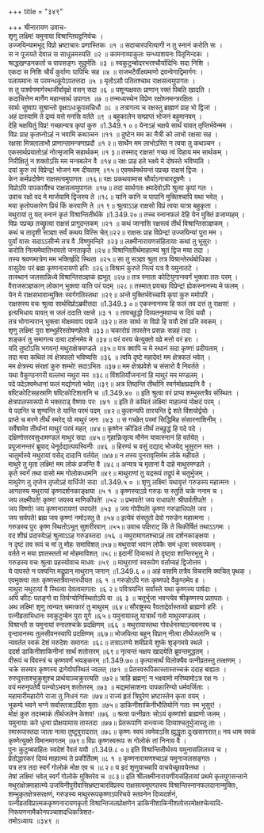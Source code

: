 +++
title = "३४९"

+++
श्रीनारायण उवाच-  
शृणु लक्ष्मि! यमुनाया विश्रान्तिघट्टनिर्वचः ।  
उज्जयिन्यामभूद् विप्रो भ्रष्टाचारः प्रणास्तिकः ॥१ ॥
सदाचारपरित्यागी न तु स्नानं करोति सः ।  
स न पूजयते देवान्न स साधून्नमस्यति ॥२ ॥
कामनाव्याकुलः सन्ध्याशयनः पितृनिन्दकः ।  
श्राद्धखण्डनकर्ता च पापसङ्गः सुदुर्मतिः ॥३ ॥
स्वकुटुम्बोदरभरश्चौर्यादिभिः सदा निशि ।  
एकदा स निशि चौर्यं कुर्वाणः पापिभिः सह ॥४ ॥
राजभटैर्वीक्ष्यमाणो द्रवन्वेगाद्विमार्गगः ।  
पलायमानः स परमन्धकूपेऽपतत्तदा ॥५ ॥
मृतोऽसौ पतितश्चाथ राक्षसत्वमुपागतः ।  
स तु पार्श्वगमार्गस्थजीर्वावृक्षे वसन् सदा ॥६ ॥
पशून्पक्षवतः प्राणान् रक्तं पिबति खादति ।  
कदाचित्तेन मार्गेण महान्सार्थ उपागतः ॥७ ॥
तन्मध्यस्थेन विप्रेण रक्षोघ्नमन्त्ररक्षितः ।  
सार्थः सुष्वाप सुश्रान्तो वृक्षाऽधःकूपसन्निधौ ॥८ ॥
तत्रागत्य च रक्षस्तु ब्राह्मणं प्राह भो द्विज! ।  
अहं दास्यामि ते द्रव्यं यत्ते मनसि वर्तते ॥९ ॥
बहुकालेन सम्प्राप्तं भोजनं बहुमानवम् ।  
देहि भक्षयितुं विप्र! गच्छान्यत्र कृपां कुरु ॥1.349.१ ०॥
येनाऽहं भक्षये सार्थं यावत् तृप्तिर्भवेन्मम ।  
विप्रः प्राह कृतघ्नोऽहं न भवामि कथञ्चन ॥११ ॥
दुष्टेन मम का मैत्री को लाभो रक्षसा सह ।  
रक्षसा मित्रतालाभौ प्राणान्तामन्त्रणाप्रदौ ॥१ २॥
सार्थेन मम लाभोऽस्ति न त्वया तु कथञ्चन ।  
एकसार्थप्रयातोऽहं नोत्सृजामि सहार्थकम् ॥१ ३॥
तस्माद् राक्षस! गच्छ त्वं विहाय मम सार्थकम् ।  
निरीक्षितुं न शक्तोऽसि मम मन्त्रबलेन वै ॥१४॥
रक्षः प्राह हते भक्ष्ये मे दोषस्ते भविष्यति ।  
दयां कुरु त्वं विप्रेन्द्र! भोजनं मम दीयताम् ॥१५॥
एवमर्थमर्थयन्तं पप्रच्छ राक्षसं द्विजः ।  
केन कर्मप्रदोषेण राक्षसत्वमुपागतः ॥१६॥
रक्षः प्रकथयामास चौर्याऽनाचारदूषणैः ।  
विप्रोऽपि पापकार्यैश्च राक्षसत्वमुपागतः ॥१७॥
तदा सार्थगतः क्ष्मादेवोऽपि श्रुत्वा कृपां गतः ।  
उवाच रक्षो वद मे मार्जयामि द्विजस्य ते ॥१८॥
यानि कानि च पापानि मुक्तिश्चापि यथा भवेत् ।  
मया कृतोपकारेण प्रियं किं करवाणि ते ॥१ ९॥
श्रुत्वाऽऽह राक्षसो विप्रं त्वया यात्रा बहुकृता ।  
मथुरायां तु यत् स्नानं कृतं विश्रान्तितीर्थके ॥1.349.२०॥
तच्च स्नानफलं देहि येन मुक्तिं व्रजाम्यहम् ।  
विप्रः पप्रच्छ तच्छ्रुत्वा राक्षसं प्रागुदन्तकम् ॥२१ ॥
कथं जानासि रक्षस्त्वं तीर्थं विश्रान्तिसञ्ज्ञकम् ।  
कथं च तादृशी सञ्ज्ञा सर्वं कथय वित्सि चेत्॥२२॥
राक्षसः प्राह विप्रेन्द्र! उज्जयिन्यां पुरा मम ।  
पुर्यां वासः सदाऽऽसीन्मे तत्र वै .विष्णुमन्दिरे ॥२३॥
लक्ष्मीनारायणसंहितायाः कथां तु भूसुरः ।  
करोति नित्यमेवातिभावतो जनताकृते ॥२४॥
विश्रान्तितीर्थमाहात्म्यं श्रुतं द्विज मया तदा ।  
तस्य श्रवणमात्रेण मम भक्तिर्हृदि स्थिता ॥२५॥
सा तु सञ्ज्ञा श्रुता तत्र विश्रान्तेरर्थबोधिका ।  
वासुदेवः परं ब्रह्म कृष्णनारायणो हरिः ॥२६॥
विश्रामं कुरुते नित्यं यत्र वै यमुनातटे ।  
तत्स्थानं जलसान्निध्ये विश्रान्तिसञ्ज्ञकं ह्यभूत् ॥२७॥
तत्र स्नाता कोटियुगान्स्वर्गं भुक्त्वा ततः परम् ।  
वैराजसञ्ज्ञकान् लोकान् भुक्त्वा याति परं पदम् ॥२८॥
तस्मात् प्रयच्छ विप्रेन्द्र! ह्येकस्नानस्य मे फलम् ।  
येन मे राक्षसभावान्मुक्तिः स्वर्गगतिस्तथा ॥२९॥
अन्ते मुक्तिर्भवेच्चापि कृपां कुरु ममोपरि ।  
राक्षसस्य वचः श्रुत्वा सार्थविप्रोऽब्रवीत्तदा ॥1.349.३ ०॥
एकस्नानस्य हि फलं तव दत्तं तु राक्षस! ।  
इत्यभिधाय यावत् स जलं ददाति रक्षसे ॥३ १ ॥
तावच्छुद्धो दिव्यतनुमवाप्य स दिवं ययौ ।  
तत्र भोगान्परान् भुक्त्वा मोक्षमवाप पद्मजे ॥३२॥
ततः सार्थः स विप्रो हि ययौ देशं प्रति स्वकम् ।  
शृणु लक्ष्मि! पुरा शम्भुर्हरेस्तोषणहेतवे ॥३३॥
चकारोग्रं तपस्तेन प्रसन्नः सन्नहं तदा ।  
शङ्करं तु समागत्य दत्वा दर्शनमेव मे ॥३४॥
वरं वरय चेत्युक्तो वव्रे मत्तो वरं हरः ।  
यदि तुष्टोऽसि भगवन्! मथुराक्षेत्रमण्डले ॥३५॥
यत्र क्वापि च मे स्थानं सदा कृष्ण! प्रदीयताम् ।  
तदा मया कथितं त्वं क्षेत्रपालो भविष्यसि ॥३६ ॥
त्वयि दृष्टे महादेव! मम क्षेत्रफलं भवेत् ।  
मम क्षेत्रस्य संरक्षां कुरु शम्भो! सदाऽभितः ॥३७॥
मम क्षेत्रप्रवेशे च संसारो वै निवर्तते ।  
यथा वैकुण्ठनगरी वल्लभा मथुरा मम ॥३८॥
विंशतिर्योजनानां हि माथुरं मम मण्डलम् ।  
पदे पदेऽश्वमेधानां फलं मद्योगतो भवेत् ॥३९॥
अत्र तिष्ठन्ति तीर्थानि स्वर्गमोक्षप्रदानि वै ।  
षष्टिकोटिसहस्राणि षष्टिकोटिशतानि च ॥1.349.४० ॥
इति श्रुत्वा वरं प्राप्य शम्भुस्तत्रैव संस्थितः ।  
क्षेत्रपालस्वरूपो मे भक्तराड् वैष्णवः परः ॥४१ ॥
इति ते कथितं लक्ष्मि! माहात्म्यं मोक्षदं परम् ।  
ये पठन्ति च शृण्वन्ति ते यान्ति परमं पदम् ॥४२॥
कुलान्यपि तारयन्ति द्वे शते विंशयोर्द्वयोः ।  
प्राप्ते च मरणे तीर्थं स्मरेद् यो माथुरं जनः ॥४३ ॥
स गच्छेत् परमां सिद्धिमिह संसारनाशिनीम् ।  
सर्वेषामेव तीर्थानां माथुरं परमं महत् ॥४४॥
कृष्णेन क्रीडितं तीर्थं तच्छुद्धं हि पदे पदे ।  
दक्षिणोत्तरवसुधामण्डलं माथुरं सदा ॥४५॥
गृहान्निःसृत्य मौनेन यावत्स्नानं हि वर्तयेत् ।  
प्रपूजानन्तरं ब्रूयाद् धेनूर्दद्यात्पयस्विनीः ॥४६ ॥
हिरण्यं च वसुं दद्याद् भोजयेद् भूसुरान सतः ।  
चातुर्मास्ये मथुरायां वसेद् दादानि वर्तयेत् ॥४७॥
न तस्य पुनरावृत्तिर्मम लोके महीयते ।  
माथुरे तु मृता लक्ष्मि! मम लोकं व्रजन्ति वै ॥४८॥
अन्यत्र च मृतानां वै दाहे माथुरमण्डले ।  
कृते स्वर्गं तथा वासो मम गोलोकधामनि ॥४९॥
माथुराणां तु यद्ररूपं तद्रूपं मे चतुर्भुजम् ।  
माथुरेण तु तृप्तेन तृप्तोऽहं वार्धिजे! सदा ॥1.349.५ ० ॥
शृणु लक्ष्मि! यथावृत्तं गरुडस्य महात्मनः ।  
आगतस्य मथुरायां कृष्गदर्शनकाङ्क्षया ॥५ १ ॥
कृष्णस्याऽग्रे गरुडः स स्तुतिं चक्रे ननाम च ।  
जय लक्ष्मीपते! कृष्ण! जयस्व माणिकीपते! ॥५२ ॥
प्रभापते! जय राधापते! श्रीपार्वतीपते! ।  
जय विष्णो! जय कृष्णनारायण! रमापते! ॥५३ ॥
जय गोपीपते! कृष्ण! गरुडाधिपते! जय ।  
जय सर्वपते! ब्रह्म जय कृष्ण! नमोऽस्तु ते ॥५४॥
इत्येवं संस्तुतो देवो गरुडेन महात्मना ।  
गरुडस्य पुरः कृष्ण स्थितोऽभूत् सुशरीरवान् ॥५५॥
उवाच पक्षिराट् किं ते चिकीर्षितं तथाऽऽगमः ।  
वद शीघ्रं प्रदास्येऽहं श्रुत्वाऽऽह गरुडस्तदा ॥५६ ॥
मथुरामागतश्चाऽहं तव दर्शनकाङ्क्षया ।  
न दृष्टं तव रूपं च मां तु मोहः समाविशत्॥५७॥
मथुरायां भवान लोकैः समं धृत्वा स्वरूपकम् ।  
वर्तते न मया ज्ञातस्ततो मां मोहमाविशत् ॥५८॥
इदानीं दिव्यरूपं ते दृष्ट्वा शान्तिरभूत्तु मे ।  
गरुडस्य वचः श्रुत्वा प्रहस्योवाच माधवः ॥५९ ॥
माथुराणां स्वरूपेण वर्ताम्यहं द्विजोत्तम ।  
ये पापस्ते न पश्यन्ति मद्रूप्रान् माथुरान् जनान् ॥1.349.६ ०॥
अहं वसामि तत्रैव विचरामि क्वचित् पृथक् ।  
एवमुक्त्वा ततः कृष्णस्तत्रैवान्तरधीयत ॥६ १ ॥
गरुडोऽपि गतः कृष्णपदे वैकुण्ठमेव ह ।  
माथुरा मथुरायां वै स्थित्वा देवत्वमागताः ॥६ २॥
पवित्रयन्ति सर्वांस्ते यथा कृष्णस्य पार्षदाः ।  
अपि कीटः पतङ्गो वा तिर्यग्योनिस्थितोऽपि वा ॥६ ३ ॥
चतुर्भुजा भवन्त्येव श्रीकृष्णस्य प्रतापतः ।  
अथ लक्ष्मि! शृणु त्वन्यत् चमत्कारं तु माथुरम् ॥६४॥
सौराष्ट्रस्य रैवताद्रेर्वास्तव्यो ब्राह्मणो हरिः ।  
पत्नीव्रताभिधानः स्वकुटुम्बेन पुरा युगे ॥६५॥
यमुनायास्तु यात्रार्थं गतो माथुरमण्डलम् ।  
विश्रान्तौ स यमुनायां स्नातश्चक्रे प्रदक्षिणम् ॥६६ ॥
मथुरायास्तथा गोवर्धनस्याऽन्यवनस्य च ।  
वृन्दावनस्य तुलसीवनस्यापि प्रदक्षिणम् ॥६७॥
भोजयित्वा बहून् विप्रान् नीत्वा तीर्थजलानि च ।  
न्यवर्तत स्वकं देशं मरुदेशः समागतः ॥६८॥
तत्राऽरण्ये शमीप्राये शुष्के शृङ्गमये स्थले ।  
ददर्श डाकिनीशाकिनीनां सार्थं शतोत्तरम् ॥६९॥
नृत्यन्तं भक्षय खादयेति ब्रूवन्तमुद्धतम् ।  
वीरूपं च विवस्त्रं च कृष्णवर्णं भयङ्करम् ॥1.349.७०॥
कृत्यासार्थं विलोक्यैव पत्नीव्रतस्तु तत्क्षणम् ।  
चक्रे सस्मार कृष्णस्य द्रागेवोपस्थितं ज्वलत् ॥७१ ॥
प्रेतस्वरूपिकास्तास्तच्चक्रं ददाह बाह्यतः ।  
रुरुदुस्ताश्चुक्रुशुश्च प्रार्थयाञ्चक्रुरत्यति ॥७२॥
त्राहि ब्रह्मन्! न भक्ष्यामो मरिष्यामोऽत्र रक्ष नः ।  
वयं मरुनृपतेर्वै पत्न्योऽभवन् शतोत्तरम् ॥७३ ॥
मद्यमांसाशनाः पापकारिण्यो धर्मवर्जिताः ।  
महामारीमहारोगे राजा तु निधनं गतः ॥७४॥
राज्यं हृतं त्रिपुरेण भ्रष्टास्तेन कृता वयम् ।  
भूकम्पे भवने भग्ने सर्वास्तत्राऽर्दिता मृताः ॥७५॥
डाकिनीशाकिनीभौतियोनिं गताः स्म भूसुर! ।  
मोक्षं कुरु तदस्माकं तीर्थजलेन केशव! ॥७६ ॥
श्रत्वा पत्नीव्रतः सोऽयं कृष्णांशो ब्राह्मणो जलम् ।  
यमुनायाः करे धृत्वा प्रोक्षयामास तास्तदा ॥७७॥
प्रेतरूपाणि सन्त्यज्य दिव्याश्चतुर्भुजास्तु ताः ।  
रमारूपास्तदा जाता नत्वा तुष्टुवुरादरात् ॥७८॥
कृष्णः स्वयं त्वमेवाऽसि ह्युद्धृता दुःखसागरात्॥
नय धाम स्वकं कृष्णेत्युक्ते विमानमागतम् ॥७९॥
विप्रः कृष्णस्वरूपः स गोलोकं तां निनाय वै ।  
पुनः कुटुम्बसहितः स्वदेशं रैवतं ययौ ॥1.349.८ ०॥
इति विश्रान्तितीर्थस्य यमुनासलिलस्य च ।  
प्रेतोद्धारकरं दिव्यं माहात्म्यं ते प्रकीर्तितम् ॥८ १ ॥
कृष्णनारायणश्चाऽहं यमुनाजलसङ्गतः ।  
यत्र तत्र तदा स्वर्गं गोलोकं मोक्ष एव च ॥८२॥
य इदं शृणुयाच्चापि वाचयेच्छ्रावयेत्तथा ।  
तेषां लक्ष्मि! भवेत् स्वर्गं गोलोके मुक्तिरेव च ॥८३॥
इति श्रीलक्ष्मीनारायणीयसंहितायां प्रथमे कृतयुगसन्ताने मथुराक्षेत्रमाहात्म्ये उजयिनीपुरीवासिभ्रष्टाचारविप्रस्य राक्षसत्वमुपगतस्य विश्रान्तिस्नानफलदानान्मुक्तिः, शम्भुकृतक्षेत्रसरक्षणं, गरुडस्य माथुररूपकृष्णाऽपरिचये स्तवनेन दिव्यदर्शनं,  
पत्नीव्रतविप्रात्मककृष्णनारायणकृतो विश्रान्तिजलप्रोक्षणेन डाकिनीशाकिनीशतोत्तरमोक्षश्चेत्यादि- निरूपणनामैकोनपञ्चाशदधिकत्रिशत-  
तमोऽध्यायः ॥३४९ ॥
    
